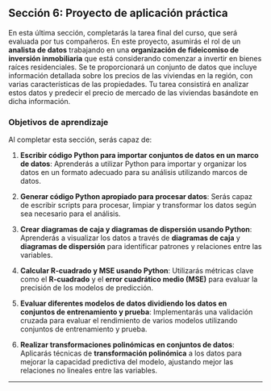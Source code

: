 ## Sección 6: Proyecto de aplicación práctica

En esta última sección, completarás la tarea final del curso, que será evaluada por tus compañeros. En este proyecto, asumirás el rol de un **analista de datos** trabajando en una **organización de fideicomiso de inversión inmobiliaria** que está considerando comenzar a invertir en bienes raíces residenciales. Se te proporcionará un conjunto de datos que incluye información detallada sobre los precios de las viviendas en la región, con varias características de las propiedades. Tu tarea consistirá en analizar estos datos y predecir el precio de mercado de las viviendas basándote en dicha información.

### Objetivos de aprendizaje

Al completar esta sección, serás capaz de:

1. **Escribir código Python para importar conjuntos de datos en un marco de datos**: Aprenderás a utilizar Python para importar y organizar los datos en un formato adecuado para su análisis utilizando marcos de datos.

2. **Generar código Python apropiado para procesar datos**: Serás capaz de escribir scripts para procesar, limpiar y transformar los datos según sea necesario para el análisis.

3. **Crear diagramas de caja y diagramas de dispersión usando Python**: Aprenderás a visualizar los datos a través de **diagramas de caja** y **diagramas de dispersión** para identificar patrones y relaciones entre las variables.

4. **Calcular R-cuadrado y MSE usando Python**: Utilizarás métricas clave como el **R-cuadrado** y el **error cuadrático medio (MSE)** para evaluar la precisión de los modelos de predicción.

5. **Evaluar diferentes modelos de datos dividiendo los datos en conjuntos de entrenamiento y prueba**: Implementarás una validación cruzada para evaluar el rendimiento de varios modelos utilizando conjuntos de entrenamiento y prueba.

6. **Realizar transformaciones polinómicas en conjuntos de datos**: Aplicarás técnicas de **transformación polinómica** a los datos para mejorar la capacidad predictiva del modelo, ajustando mejor las relaciones no lineales entre las variables.

---

